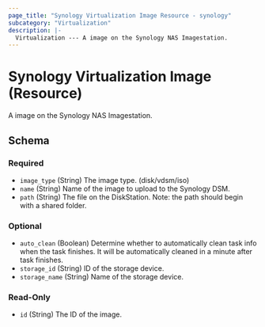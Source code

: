 ```yaml
---
page_title: "Synology Virtualization Image Resource - synology"
subcategory: "Virtualization"
description: |-
  Virtualization --- A image on the Synology NAS Imagestation.
---
```


# Synology Virtualization Image (Resource)

A image on the Synology NAS Imagestation.




<!-- schema generated by tfplugindocs -->
## Schema

### Required

- `image_type` (String) The image type. (disk/vdsm/iso)
- `name` (String) Name of the image to upload to the Synology DSM.
- `path` (String) The file on the DiskStation. Note: the path should begin with a shared folder.

### Optional

- `auto_clean` (Boolean) Determine whether to automatically clean task info when the task finishes. It will be automatically cleaned in a minute after task finishes.
- `storage_id` (String) ID of the storage device.
- `storage_name` (String) Name of the storage device.

### Read-Only

- `id` (String) The ID of the image.